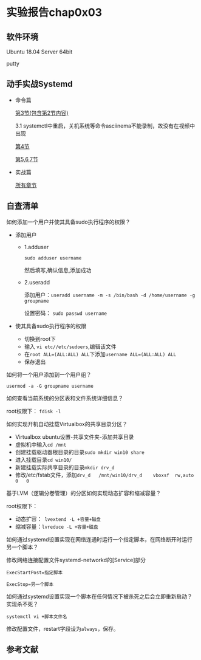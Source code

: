 # 实验报告chap0x03
## 软件环境
Ubuntu 18.04 Server 64bit

putty
## 动手实战Systemd
* 命令篇
  
  [第3节(包含第2节内容)](https://asciinema.org/a/6uCGgml5Q5laQBJSqx3vIgu98)
  
  3.1 systemctl中重启，关机系统等命令asciinema不能录制，故没有在视频中出现

  [第4节](https://asciinema.org/a/ssMxSHHF5PXQBb4xzBzE10B6V)

  [第5,6,7节](https://asciinema.org/a/jHaH7XVa9kVqkwof7IrGoaNiR)
* 实战篇
  
  [所有章节](https://asciinema.org/a/9M4Ei1q5h2SkuS3vQXk7e5TvS)
## 自查清单
如何添加一个用户并使其具备sudo执行程序的权限？
* 添加用户
  
  + 1.adduser

    `sudo adduser username`
  
     然后填写,确认信息,添加成功
  + 2.useradd
    
    添加用户：`useradd username -m -s /bin/bash -d /home/username -g groupname`

    设置密码： `sudo passwd username`
* 使其具备sudo执行程序的权限
   + 切换到root下
   + 输入  `vi etc//etc/sudoers`,编辑该文件
   + 在`root ALL=(ALL:ALL) ALL`下添加`username ALL=(ALL:ALL) ALL`
   + 保存退出

如何将一个用户添加到一个用户组？

`usermod -a -G groupname username`

如何查看当前系统的分区表和文件系统详细信息？

root权限下： `fdisk -l`

如何实现开机自动挂载Virtualbox的共享目录分区？
+ Virtualbox ubuntu设置-共享文件夹-添加共享目录
+ 虚拟机中输入`cd /mnt`
+ 创建挂载驱动器根目录的目录`sudo mkdir win10 share`
+ 进入挂载目录`cd win10/`
+ 新建挂载实际共享目录的目录`mkdir drv_d`
+ 修改/etc/fstab文件，添加`drv_d   /mnt/win10/drv_d    vboxsf  rw,auto 0   0`
  
基于LVM（逻辑分卷管理）的分区如何实现动态扩容和缩减容量？

 root权限下：
* 动态扩容：` lvextend -L +容量+磁盘`
* 缩减容量：`lvreduce -L +容量+磁盘`

如何通过systemd设置实现在网络连通时运行一个指定脚本，在网络断开时运行另一个脚本？

修改网络连接配置文件systemd-networkd的[Service]部分

`ExecStartPost=指定脚本`

`ExecStop=另一个脚本`

如何通过systemd设置实现一个脚本在任何情况下被杀死之后会立即重新启动？实现杀不死？

`systemctl vi +脚本文件名`

修改配置文件，restart字段设为`always`，保存。

## 参考文献
